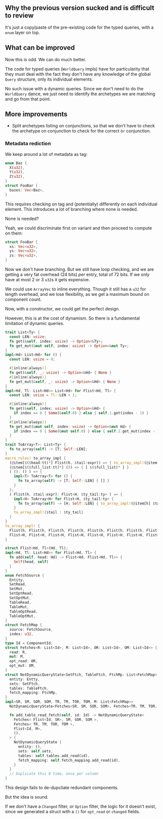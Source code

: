 ## Why the previous version sucked and is difficult to review

It's just a copy/paste of the pre-existing code for the typed queries, with
a `enum` layer on top.

## What can be improved

Now this is odd. We can do much better.

The code for typed queries (`WorldQuery` impls) have for particularity that
they must deal with the fact they don't have any knowledge of the global `Query`
structure, only its individual elements.

No such issue with a dynamic queries. Since we don't need to do the
`WorldQuery` dance, we just need to identify the archetypes we are matching
and go from that point.

## More improvements

- Split archetypes listing on conjunctions, so that we don't have to check the
  archetype on conjunction to check for the correct `Or` conjunction.

### Metadata rediction

We keep around a lot of metadata as tag:

```rust
enum Baz {
  X(u32),
  Y(u32),
  Z(u32),
}
struct FooBar {
  bazes: Vec<Baz>,
}
```

This requires checking on tag and (potentially) differently on each individual
element. This introduces a lot of branching where none is needed.

None is needed?

Yeah, we could discriminate first on variant and then proceed to compute
on them:

```rust
struct FooBar {
  xs: Vec<u32>,
  ys: Vec<u32>,
  zs: Vec<u32>,
}
```

Now we don't have branching. But we still have loop checking, and we are getting
a very fat overhead (24 bits) _per_ entry, total of 72 bits. If we only have
at most 2 or 3 `u32`s it gets expensive.

We could use `ArrayVec` to inline everything. Though it still has a `u32` for
length overhead, and we lose flexibility, as we get a maximum bound on component
count.

Now, with a constructor, we could get the perfect design.

However, this is at the cost of dynamism. So there is a fundamental limitation
of dynamic queries.

```rust
trait List<Ty> {
  const LEN: usize;
  fn get(&self, index: usize) -> Option<&Ty>;
  fn get_mut(&mut self, index: usize) -> Option<&mut Ty>;
}
impl<Hd> List<Hd> for () {
  const LEN: usize = 0;

  #[inline(always)]
  fn get(&self, _: usize) -> Option<&Hd> { None }
  #[inline(always)]
  fn get_mut(&self, _: usize) -> Option<&Hd> { None }
}
impl<Hd, Tl: List<Hd>> List<Hd> for Flist<Hd, Tl> {
  const LEN: usize = Tl::LEN + 1;

  #[inline(always)]
  fn get(&self, index: usize) -> Option<&Hd> {
    if index == 0 { Some(&self.0) } else { self.1.get(index - 1) }
  }
  #[inline(always)]
  fn get_mut(&mut self, index: usize) -> Option<&mut Hd> {
    if index == 0 { Some(&mut self.0) } else { self.1.get_mut(index - 1) }
  }
}
trait ToArray<T>: List<Ty> {
  fn to_array(self) -> [T; Self::LEN];
}
macro_rules! to_array_impl {
  (@item[$($head:tt)*] Flist(h, $tail:expr)) => { to_array_impl!(@item[$($head)*, h] $tail) }
  (@item[$($full_list:tt)*] ()) => { [ $($full_list)* ] }
  ( (): () ) => {
    impl<T> ToArray<T> for () {
      fn to_array(self) -> [T; Self::LEN] { [] }
    }
  };
  ( Flist(h, $tail:expr): Flist<H, $ty_tail:ty> ) => {
    impl<H> ToArray<H> for Flist<H, $ty_tail:ty> {
      fn to_array(self) -> [H; Self::LEN] { to_array_impl!(@item[h] $tail) }
    }
    to_array_impl!{$tail : $ty_tail}
  }
}
to_array_impl! {
  Flist(h, Flist(h, Flist(h, Flist(h, Flist(h, Flist(h, Flist(h, Flist(h, Flist(h, ()))))))))):
  Flist<H, Flist<H, Flist<H, Flist<H, Flist<H, Flist<H, Flist<H, Flist<H, Flist<H, ()>>>>>>>>>
}

struct Flist<Hd, Tl>(Hd, Tl);
impl<Hd, Tl: List<Hd>> for Flist<Hd, Tl> {
  fn add(self, head: Hd) -> Flist<Hd, Flist<Hd, Tl>> {
    Self(head, self)
  }
}
enum FetchSource {
  Entity,
  SetRead,
  SetMut,
  SetOptRead,
  SetOptMut,
  TableRead,
  TableMut,
  TableOptRead,
  TableOptMut,
}
struct FetchMap {
  source: FetchSource,
  index: u32,
}
type Id = ComponentId;
struct Fetches<R: List<Id>, M: List<Id>, OR: List<Id>, OM: List<Id>> {
  read: R,
  mut: M,
  opt_read: OR,
  opt_mut: OM,
}
struct NotDynamicQueryState<SetFtch, TableFtch, FtchMp: List<FetchMap>, Entty = ()> {
  entity: Entty,
  sets: SetFtch,
  tables: TableFtch,
  fetch_mapping: FtchMp,
}
impl<SR, SM, SOR, SOM, TR, TM, TOR, TOM, M: List<FetchMap>>
  NotDynamicQueryState<Fetches<SR, SM, SOR, SOM>, Fetches<TR, TM, TOR, TOM>, M, ()> {

  fn add_table_read_fetch(self, id: Id) -> NotDynamicQueryState<
    Fetches< Flist<Id, SR>, SM, SOR, SOM >,
    Fetches< TR, TM, TOR, TOM >,
    Flist<Id, M>,
    (),
  > {
    NotDynamicQueryState {
      entity: (),
      sets: self.sets,
      tables: self.tables.add_read(id),
      fetch_mapping: self.fetch_mapping.add_read(id),
    }
  }
  // Duplicate this 8 time, once per column
}
```

This design fails to de-dupcliate redundant components.

But the idea is sound.

If we don't have a `Changed` filter, or `Option` filter, the logic for it
doesn't exist, since we generated a struct with a `()` for `opt_read`
or `changed` fields.